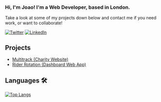 ### Hi, I'm Joao! I'm a Web Developer, based in London.
Take a look at some of my projects down below and contact me if you need work, or want to collaborate!


[![Twitter](https://img.shields.io/badge/Twitter-1DA1F2?style=for-the-badge&logo=twitter&logoColor=white)](https://twitter.com/joaodmonteiro) [![LinkedIn](https://img.shields.io/badge/LinkedIn-0077B5?style=for-the-badge&logo=linkedin&logoColor=white)](https://www.linkedin.com/in/joaodmonteiro/)


## Projects 
- [Multitrack (Charity Website)](https://joaodmonteiro.github.io/multitrack/)
- [Rider Rotation (Dashboard Web App)](https://joaodmonteiro.github.io/rider-rotation/)

## Languages 🛠

[![Top Langs](https://github-readme-stats.vercel.app/api/top-langs/?username=joaodmonteiro&layout=compact)](https://github.com/anuraghazra/github-readme-stats)

<!--
**joaodmonteiro/joaodmonteiro** is a ✨ _special_ ✨ repository because its `README.md` (this file) appears on your GitHub profile.

Here are some ideas to get you started:

- 🔭 I’m currently working on ...
- 🌱 I’m currently learning ...
- 👯 I’m looking to collaborate on ...
- 🤔 I’m looking for help with ...
- 💬 Ask me about ...
- 📫 How to reach me: ...
- 😄 Pronouns: ...
- ⚡ Fun fact: ...
-->
